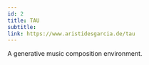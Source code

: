 ```yaml
---
id: 2
title: TAU
subtitle:
link: https://www.aristidesgarcia.de/tau
---
```


A generative music composition environment.
